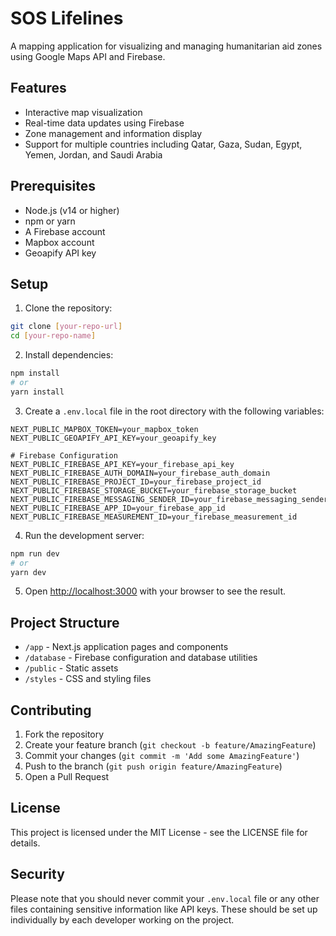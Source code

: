 # SOS Lifelines

A mapping application for visualizing and managing humanitarian aid zones using Google Maps API and Firebase.

## Features

- Interactive map visualization
- Real-time data updates using Firebase
- Zone management and information display
- Support for multiple countries including Qatar, Gaza, Sudan, Egypt, Yemen, Jordan, and Saudi Arabia

## Prerequisites

- Node.js (v14 or higher)
- npm or yarn
- A Firebase account
- Mapbox account
- Geoapify API key

## Setup

1. Clone the repository:
```bash
git clone [your-repo-url]
cd [your-repo-name]
```

2. Install dependencies:
```bash
npm install
# or
yarn install
```

3. Create a `.env.local` file in the root directory with the following variables:
```env
NEXT_PUBLIC_MAPBOX_TOKEN=your_mapbox_token
NEXT_PUBLIC_GEOAPIFY_API_KEY=your_geoapify_key

# Firebase Configuration
NEXT_PUBLIC_FIREBASE_API_KEY=your_firebase_api_key
NEXT_PUBLIC_FIREBASE_AUTH_DOMAIN=your_firebase_auth_domain
NEXT_PUBLIC_FIREBASE_PROJECT_ID=your_firebase_project_id
NEXT_PUBLIC_FIREBASE_STORAGE_BUCKET=your_firebase_storage_bucket
NEXT_PUBLIC_FIREBASE_MESSAGING_SENDER_ID=your_firebase_messaging_sender_id
NEXT_PUBLIC_FIREBASE_APP_ID=your_firebase_app_id
NEXT_PUBLIC_FIREBASE_MEASUREMENT_ID=your_firebase_measurement_id
```

4. Run the development server:
```bash
npm run dev
# or
yarn dev
```

5. Open [http://localhost:3000](http://localhost:3000) with your browser to see the result.

## Project Structure

- `/app` - Next.js application pages and components
- `/database` - Firebase configuration and database utilities
- `/public` - Static assets
- `/styles` - CSS and styling files

## Contributing

1. Fork the repository
2. Create your feature branch (`git checkout -b feature/AmazingFeature`)
3. Commit your changes (`git commit -m 'Add some AmazingFeature'`)
4. Push to the branch (`git push origin feature/AmazingFeature`)
5. Open a Pull Request

## License

This project is licensed under the MIT License - see the LICENSE file for details.

## Security

Please note that you should never commit your `.env.local` file or any other files containing sensitive information like API keys. These should be set up individually by each developer working on the project.
